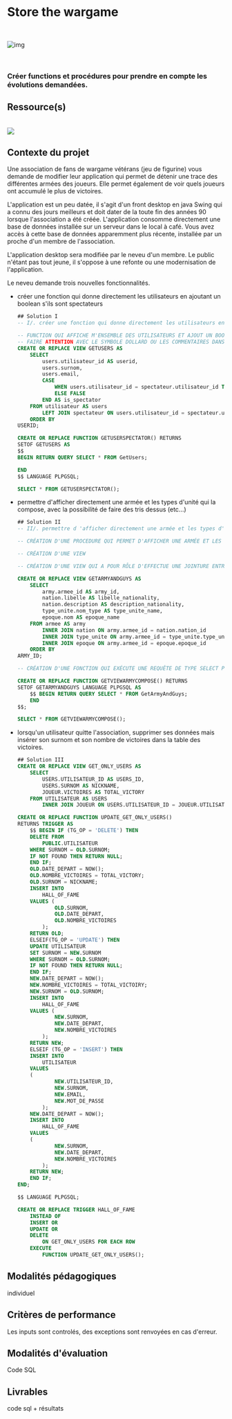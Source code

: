# Store the wargame
<br/>

![img](img/belgium-wargame.png)

<br/>

### Créer functions et procédures pour prendre en compte les évolutions demandées.

## Ressource(s)
<br/>
<a href='https://docs.postgresql.fr/12/sql-createprocedure.html'>
<img src='img/hdr_left.png'/>
</a>
<br/>

## Contexte du projet
<p>
Une association de fans de wargame vétérans (jeu de figurine) vous demande de modifier leur application qui permet de détenir une trace des différentes armées des joueurs. Elle permet également de voir quels joueurs ont accumulé le plus de victoires.

L'application est un peu datée, il s'agit d'un front desktop en java Swing qui a connu des jours meilleurs et doit dater de la toute  fin des années 90 lorsque l'association a été créée. L'application consomme directement une base de données installée sur un serveur dans le local à café. Vous avez accès à cette base de données apparemment plus récente, installée par un proche d'un membre de l'association.

L'application desktop sera modifiée par le neveu d'un membre. Le public n'étant pas tout jeune, il s'oppose à une refonte ou une modernisation de l'application.

Le neveu demande trois nouvelles fonctionnalités.
</p>
<ul>
<li>
créer une fonction qui donne directement les utilisateurs en ajoutant un boolean s'ils sont spectateurs

<br>

```SQL
## Solution I
-- I/. créer une fonction qui donne directement les utilisateurs en ajoutant un boolean s 'ils sont spectateurs

-- FUNCTION QUI AFFICHE M'ENSEMBLE DES UTILISATEURS ET AJOUT UN BOOLEAN SI UN UTILISATEUR EST SPECTATEUR
-- FAIRE ATTENTION AVEC LE SYMBOLE DOLLARD OU LES COMMENTAIRES DANS LE SCRIPT EVANTUEL ERROR LORS DE L'IMPLÉMENTATION DU SCRIPT DANS PGADMIN
CREATE OR REPLACE VIEW GETUSERS AS 
	SELECT
	    users.utilisateur_id AS userid,
	    users.surnom,
	    users.email,
	    CASE
	        WHEN users.utilisateur_id = spectateur.utilisateur_id THEN TRUE
	        ELSE FALSE
	    END AS is_spectator
	FROM utilisateur AS users
	    LEFT JOIN spectateur ON users.utilisateur_id = spectateur.utilisateur_id
	ORDER BY
USERID; 

CREATE OR REPLACE FUNCTION GETUSERSPECTATOR() RETURNS 
SETOF GETUSERS AS 
$$ 
BEGIN RETURN QUERY SELECT * FROM GetUsers;

END 
$$ LANGUAGE PLPGSQL;

SELECT * FROM GETUSERSPECTATOR();
```
</li>
<li>
permettre d'afficher directement une armée et les types d'unité qui la compose, avec la possibilité de faire des tris dessus (etc...)
<br>

```SQL
## Solution II
-- II/. permettre d 'afficher directement une armée et les types d' unité qui la compose, avec la possibilité de faire des tris dessus (etc...)

-- CRÉATION D'UNE PROCEDURE QUI PERMET D'AFFICHER UNE ARMÉE ET LES TYPES D'UNITÉS QUI LA COMPOSE AVEC POSSIBILITÉ DE FAIRE DES TRIES DESSUS

-- CRÉATION D'UNE VIEW

-- CRÉATION D'UNE VIEW QUI A POUR RÔLE D'EFFECTUE UNE JOINTURE ENTRE LES TABLES ARMEE ET TYPE_UNITE

CREATE OR REPLACE VIEW GETARMYANDGUYS AS 
	SELECT
	    army.armee_id AS army_id,
	    nation.libelle AS libelle_nationality,
	    nation.description AS description_nationality,
	    type_unite.nom_type AS type_unite_name,
	    epoque.nom AS epoque_name
	FROM armee AS army
	    INNER JOIN nation ON army.armee_id = nation.nation_id
	    INNER JOIN type_unite ON army.armee_id = type_unite.type_unite_id
	    INNER JOIN epoque ON army.armee_id = epoque.epoque_id
	ORDER BY
ARMY_ID; 

-- CRÉATION D'UNE FONCTION QUI EXÉCUTE UNE REQUÊTE DE TYPE SELECT POUR IMPLÉMENTER LA VIEW CRÉE PRÉCÉDEMMENT

CREATE OR REPLACE FUNCTION GETVIEWARMYCOMPOSE() RETURNS 
SETOF GETARMYANDGUYS LANGUAGE PLPGSQL AS 
	$$ BEGIN RETURN QUERY SELECT * FROM GetArmyAndGuys;
	END 
$$;

SELECT * FROM GETVIEWARMYCOMPOSE();

```
</li>
<li>
lorsqu'un utilisateur quitte l'association, supprimer ses données mais insérer son surnom et son nombre de victoires dans la table des victoires.

<br>

```SQL
## Solution III
CREATE OR REPLACE VIEW GET_ONLY_USERS AS 
	SELECT
	    USERS.UTILISATEUR_ID AS USERS_ID,
	    USERS.SURNOM AS NICKNAME,
	    JOUEUR.VICTOIRES AS TOTAL_VICTORY
	FROM UTILISATEUR AS USERS
	    INNER JOIN JOUEUR ON USERS.UTILISATEUR_ID = JOUEUR.UTILISATEUR_ID; 

CREATE OR REPLACE FUNCTION UPDATE_GET_ONLY_USERS() 
RETURNS TRIGGER AS 
	$$ BEGIN IF (TG_OP = 'DELETE') THEN
	DELETE FROM
	    PUBLIC.UTILISATEUR
	WHERE SURNOM = OLD.SURNOM;
	IF NOT FOUND THEN RETURN NULL;
	END IF;
	OLD.DATE_DEPART = NOW();
	OLD.NOMBRE_VICTOIRES = TOTAL_VICTORY;
	OLD.SURNOM = NICKNAME;
	INSERT INTO
	    HALL_OF_FAME
	VALUES (
	        OLD.SURNOM,
	        OLD.DATE_DEPART,
	        OLD.NOMBRE_VICTOIRES
	    );
	RETURN OLD;
	ELSEIF(TG_OP = 'UPDATE') THEN
	UPDATE UTILISATEUR
	SET SURNOM = NEW.SURNOM
	WHERE SURNOM = OLD.SURNOM;
	IF NOT FOUND THEN RETURN NULL;
	END IF;
	NEW.DATE_DEPART = NOW();
	NEW.NOMBRE_VICTOIRES = TOTAL_VICTOIRY;
	NEW.SURNOM = OLD.SURNOM;
	INSERT INTO
	    HALL_OF_FAME
	VALUES (
	        NEW.SURNOM,
	        NEW.DATE_DEPART,
	        NEW.NOMBRE_VICTOIRES
	    );
	RETURN NEW;
	ELSEIF (TG_OP = 'INSERT') THEN
	INSERT INTO
	    UTILISATEUR
	VALUES
	(
	        NEW.UTILISATEUR_ID,
	        NEW.SURNOM,
	        NEW.EMAIL,
	        NEW.MOT_DE_PASSE
	    );
	NEW.DATE_DEPART = NOW();
	INSERT INTO
	    HALL_OF_FAME
	VALUES
	(
	        NEW.SURNOM,
	        NEW.DATE_DEPART,
	        NEW.NOMBRE_VICTOIRES
	    );
	RETURN NEW;
	END IF;
END; 

$$ LANGUAGE PLPGSQL;

CREATE OR REPLACE TRIGGER HALL_OF_FAME 
	INSTEAD OF
	INSERT OR
	UPDATE OR
	DELETE
	    ON GET_ONLY_USERS FOR EACH ROW
	EXECUTE
	    FUNCTION UPDATE_GET_ONLY_USERS();


```
</li>
</ul>

## Modalités pédagogiques
<p>
individuel
</p>

## Critères de performance
<p>
Les inputs sont controlés, des exceptions sont renvoyées en cas d'erreur.
</p>

## Modalités d'évaluation
<p>
Code SQL
</p>

## Livrables
<p>
code sql + résultats
</p>
 